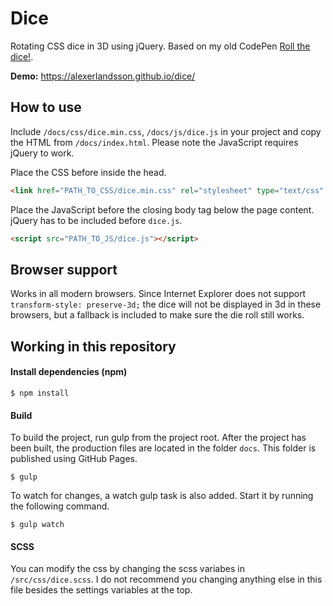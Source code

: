 # Dice

Rotating CSS dice in 3D using jQuery. Based on my old CodePen [Roll the dice!](https://codepen.io/alexerlandsson/pen/yyWdLE).

**Demo:** https://alexerlandsson.github.io/dice/

## How to use

Include `/docs/css/dice.min.css`, `/docs/js/dice.js` in your project and copy the HTML from `/docs/index.html`. Please note the JavaScript requires jQuery to work.

Place the CSS before inside the head.
```html
<link href="PATH_TO_CSS/dice.min.css" rel="stylesheet" type="text/css" />
```

Place the JavaScript before the closing body tag below the page content. jQuery has to be included before `dice.js`.

```html
<script src="PATH_TO_JS/dice.js"></script>
```

## Browser support

Works in all modern browsers. Since Internet Explorer does not support `transform-style: preserve-3d;` the dice will not be displayed in 3d in these browsers, but a fallback is included to make sure the die roll still works.

## Working in this repository

#### Install dependencies (npm)

```shell
$ npm install
```

#### Build

To build the project, run gulp from the project root. After the project has been built, the production files are located in the folder `docs`. This folder is published using GitHub Pages.

```shell
$ gulp
```

To watch for changes, a watch gulp task is also added. Start it by running the following command.

```shell
$ gulp watch
```

#### SCSS

You can modify the css by changing the scss variabes in `/src/css/dice.scss`. I do not recommend you changing anything else in this file besides the settings variables at the top.
